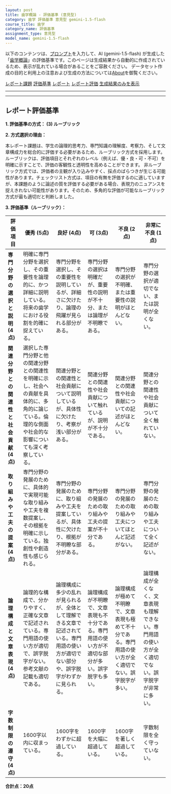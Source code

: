 ```yaml
---
layout: post
title: 歯学概論 - 評価基準 (意見型)
category: 歯学 評価基準 意見型 gemini-1.5-flash
course_title: 歯学
category_name: 評価基準
assignment_type: 意見型
model_name: gemini-1.5-flash
---
```


以下のコンテンツは、[プロンプト](https://github.com/takedatoshiyuki/synthetic_assignments/tree/main/generated/歯学/gemini-1.5-flash/prompt_評価基準-意見型.md)を入力して、AI (gemini-1.5-flash) が生成した「[歯学概論](/contents/歯学/)」の評価基準です。このページは生成結果から自動的に作成されているため、表示が乱れている場合があることをご容赦ください。
データセット作成の目的と利用上の注意および生成の方法については[About](/About)を御覧ください。

[レポート課題](../レポート課題-意見型)
[評価基準](../評価基準-意見型)
[レポート](../レポート-意見型)
[レポート評価](../レポート評価-意見型)
[生成結果のみを表示](https://github.com/takedatoshiyuki/synthetic_assignments/tree/main/generated/歯学/gemini-1.5-flash/評価基準-意見型.md)
  

***
***
  
## レポート評価基準

**1. 評価基準の方式： (3) ルーブリック**

**2. 方式選択の理由：**

本レポート課題は、学生の論理的思考力、専門知識の理解度、考察力、そして文章構成力を総合的に評価する必要があるため、ルーブリック方式を採用します。ルーブリックは、評価項目とそれぞれのレベル（例えば、優・良・可・不可）を明確に示すことで、評価の客観性と透明性を高めることができます。  非ルーブリック方式では、評価者の主観が入り込みやすく、採点のばらつきが生じる可能性があります。チェックリスト方式は、項目の有無を評価するのに適していますが、本課題のように論述の質を評価する必要がある場合、表現力のニュアンスを捉えきれない可能性があります。そのため、多角的な評価が可能なルーブリック方式が最も適切だと判断しました。


**3. 評価基準（ルーブリック）：**

| 評価項目 | 優秀 (5点) | 良好 (4点) | 可 (3点) | 不良 (2点) | 非常に不良 (1点) |
|---|---|---|---|---|---|
| **専門分野の選択と説明 (4点)** | 明確に専門分野を選択し、その重要性を論理的に、かつ詳細に説明している。将来の歯学における役割を的確に捉えている。 | 専門分野を選択し、その重要性を説明しているが、詳細さに欠けたり、論理の飛躍が見られる部分がある。 | 専門分野の選択は明確だが、重要性の説明が不十分、または論理が不明瞭である。 | 専門分野の選択が不明確、または重要性の説明がほとんどない。 | 専門分野の選択が適切でない、または説明が全くない。 |
| **関連分野との関連性と社会貢献 (4点)** | 選択した専門分野と他の関連分野との関連性を明確に示し、社会への貢献を具体的に、多角的に論じている。倫理的な側面や社会的な影響についても深く考察している。 | 関連分野との関連性と社会貢献について説明しているが、具体性に欠けたり、考察が浅い部分がある。 | 関連分野との関連性や社会貢献について触れているが、説明が不十分である。 | 関連分野との関連性や社会貢献についての記述がほとんどない。 | 関連分野との関連性や社会貢献について全く触れていない。 |
| **取り組みや工夫の提案 (4点)** | 専門分野の発展のために、具体的で実現可能な取り組みや工夫を複数提案し、その根拠を明確に示している。独創性や創造性も感じられる。 | 専門分野の発展のために、取り組みや工夫を提案しているが、具体性に欠けたり、根拠が不明瞭な部分がある。 | 専門分野の発展のための取り組みや工夫の提案が不十分である。 | 専門分野の発展のための取り組みや工夫についてほとんど記述がない。 | 専門分野の発展のための取り組みや工夫について全く記述がない。 |
| **論理構成と文章表現 (4点)** | 論理的な構成で、分かりやすく、正確な文章で記述されている。専門用語の使い方が適切で、誤字脱字がない。参考文献の記載も適切である。 | 論理構成に多少の乱れが見られるが、全体として理解できる文章で記述されている。専門用語の使い方が適切でない部分や、誤字脱字がわずかに見られる。 | 論理構成が不明瞭で、文章表現も不十分である。専門用語の使い方が不適切な部分が多い。誤字脱字も多い。 | 論理構成が極めて不明瞭で、文章表現も極めて不十分である。専門用語の使い方が全く適切でない。誤字脱字が多い。 | 論理構成が全くなく、文章表現も理解できない。専門用語の使い方が全く適切でない。誤字脱字が非常に多い。 |
| **字数制限の遵守 (4点)** | 1600字以内に収まっている。 | 1600字をわずかに超過している。 | 1600字を大幅に超過している。 | 1600字を著しく超過している。 | 字数制限を全く守っていない。 |


**合計点：20点**
